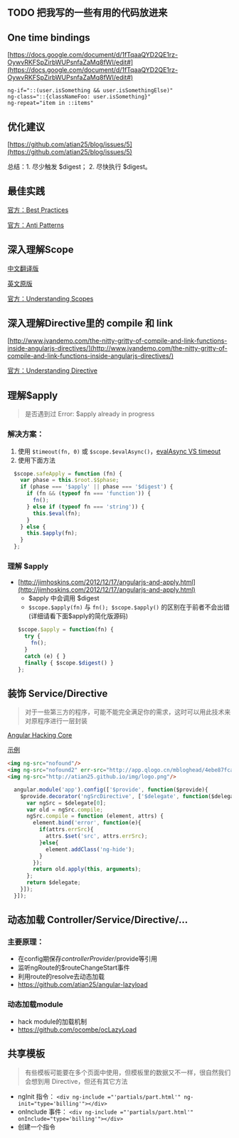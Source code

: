## TODO 把我写的一些有用的代码放进来

## One time bindings

[https://docs.google.com/document/d/1fTqaaQYD2QE1rz-OywvRKFSpZirbWUPsnfaZaMq8fWI/edit#](https://docs.google.com/document/d/1fTqaaQYD2QE1rz-OywvRKFSpZirbWUPsnfaZaMq8fWI/edit#)

```
ng-if="::(user.isSomething && user.isSomethingElse)"
ng-class="::{classNameFoo: user.isSomething}"
ng-repeat="item in ::items"

```

## 优化建议

[https://github.com/atian25/blog/issues/5](https://github.com/atian25/blog/issues/5)

总结：1. 尽少触发 $digest；  2. 尽快执行 $digest。


## 最佳实践

[官方：Best Practices](https://github.com/angular/angular.js/wiki/Best-Practices)

[官方：Anti Patterns](https://github.com/angular/angular.js/wiki/Anti-Patterns)



## 深入理解Scope

[中文翻译版](http://www.ifeenan.com/angularjs/2014-08-19-%5B译%5D深入理解NG里的scope%2F)

[英文原版](https://github.com/angular/angular.js/wiki/Understanding-Scopes)

[官方：Understanding  Scopes](https://github.com/angular/angular.js/wiki/Understanding-Scopes)



## 深入理解Directive里的 compile 和 link

[http://www.jvandemo.com/the-nitty-gritty-of-compile-and-link-functions-inside-angularjs-directives/](http://www.jvandemo.com/the-nitty-gritty-of-compile-and-link-functions-inside-angularjs-directives/)

[官方：Understanding Directive](https://github.com/angular/angular.js/wiki/Understanding-Directives)



## 理解$apply

> 是否遇到过 Error: $apply already in progress

### 解决方案：

1. 使用 `$timeout(fn, 0)` 或 `$scope.$evalAsync()`，[evalAsync VS timeout](http://www.bennadel.com/blog/2605-scope-evalasync-vs-timeout-in-angularjs.htm)
2. 使用下面方法

```js
  $scope.safeApply = function (fn) {
    var phase = this.$root.$$phase;
    if (phase === '$apply' || phase === '$digest') {
      if (fn && (typeof fn === 'function')) {
        fn();
      } else if (typeof fn === 'string')) {
        this.$eval(fn);
      }
    } else {
      this.$apply(fn);
    }
  };
```

### 理解 $apply

* [http://jimhoskins.com/2012/12/17/angularjs-and-apply.html](http://jimhoskins.com/2012/12/17/angularjs-and-apply.html)
  * $apply 中会调用 $digest
  * `$scope.$apply(fn)` 与 `fn(); $scope.$apply()` 的区别在于前者不会出错(详细请看下面$apply的简化版源码)
  ```js
  $scope.$apply = function(fn) {
    try {
      fn();
    } 
    catch (e) { }
    finally { $scope.$digest() }
  };
  ```





## 装饰 Service/Directive

> 对于一些第三方的程序，可能不能完全满足你的需求，这时可以用此技术来对原程序进行一层封装

[Angular Hacking Core](http://briantford.com/blog/angular-hacking-core)

[示例](http://plnkr.co/edit/cLUSw27TuB0iFx6er5l2?p=preview)

```html
<img ng-src="nofound"/>
<img ng-src="nofound2" err-src="http://app.qlogo.cn/mbloghead/4ebe87fca7f007fbcc06/50"/>
<img ng-src="http://atian25.github.io/img/logo.png"/>
```

```js
  angular.module('app').config(['$provide', function($provide){
    $provide.decorator('ngSrcDirective', ['$delegate', function($delegate){
      var ngSrc = $delegate[0];
      var old = ngSrc.compile;
      ngSrc.compile = function (element, attrs) {
        element.bind('error', function(e){
          if(attrs.errSrc){
            attrs.$set('src', attrs.errSrc);
          }else{
            element.addClass('ng-hide');
          }
        });
        return old.apply(this, arguments);
      };
      return $delegate;
    }]);
  }]);
```



## 动态加载 Controller/Service/Directive/...

### 主要原理：
* 在config期保存$controllerProvider/$provide等引用
* 监听ngRoute的$routeChangeStart事件
* 利用route的resolve去动态加载
* https://github.com/atian25/angular-lazyload

### 动态加载module
* hack module的加载机制
* https://github.com/ocombe/ocLazyLoad




## 共享模板

> 有些模板可能要在多个页面中使用，但模板里的数据又不一样，很自然我们会想到用 Directive，但还有其它方法

* ngInit 指令：    `<div ng-include ="'partials/part.html'" ng-init="type='billing'"></div>`
* onInclude 事件： `<div ng-include ="'partials/part.html'" onInclude="type='billing'"></div>`
* 创建一个指令
		

